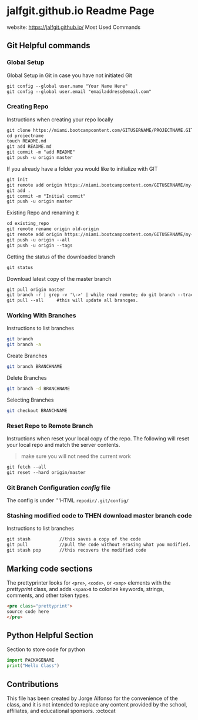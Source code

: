 # jalfgit.github.io Readme Page
website: https://jalfgit.github.io/
Most Used Commands

## Git Helpful commands

### Global Setup
Global Setup in Git in case you have not initiated Git
```HTML
git config --global user.name "Your Name Here"
git config --global user.email "emailaddress@email.com"
```


### Creating Repo
Instructions when creating your repo locally
```HTML
git clone https://miami.bootcampcontent.com/GITUSERNAME/PROJECTNAME.GIT
cd projectname
touch README.md
git add README.md
git commit -m "add README"
git push -u origin master
```

If you already have a folder you would like to initialize with GIT
```HTML
git init
git remote add origin https://miami.bootcampcontent.com/GITUSERNAME/my-first-project.git
git add .
git commit -m "Initial commit"
git push -u origin master
```

Existing Repo and renaming it
```HTML
cd existing_repo
git remote rename origin old-origin
git remote add origin https://miami.bootcampcontent.com/GITUSERNAME/my-first-project.git
git push -u origin --all
git push -u origin --tags
```

Getting the status of the downloaded branch
```HTML
git status
```

Download latest copy of the master branch
```HTML
git pull origin master
git branch -r | grep -v '\->' | while read remote; do git branch --track "${remote#origin/}" "$remote"; done
git pull --all     #this will update all brancges.
```

### Working With Branches
Instructions to list branches
```bash
git branch
git branch -a
```

Create Branches
```bash
git branch BRANCHNAME
```
Delete Branches
```bash
git branch -d BRANCHNAME
```

Selecting Branches
```bash
git checkout BRANCHNAME
```

### Reset Repo to Remote Branch
Instructions when reset your local copy of the repo. The following will reset your local repo and match the server contents. 
> make sure you will not need the current work
```HTML
git fetch --all
git reset --hard origin/master
```

### Git Branch Configuration *config* file
The config is under '''HTML <code>repodir/.git/config/</code>

### Stashing modified code to THEN download master branch code
Instructions to list branches
```HTML
git stash           //this saves a copy of the code
git pull            //pull the code without erasing what you modified.
git stash pop       //this recovers the modified code
```
## Marking code sections

The prettyprinter looks for `<pre>`, `<code>`, or `<xmp>` elements with the
*prettyprint* class, and adds `<span>`s to colorize keywords, strings,
comments, and other token types.

```HTML
<pre class="prettyprint">
source code here
</pre>
```

## Python Helpful Section
Section to store code for python
```python
import PACKAGENAME
print("Hello Class")
```


## Contributions
This file has been created by Jorge Alfonso for the convenience of the class, and it is not intended to 
replace any content provided by the school, affiliates, and educational sponsors.
:octocat
